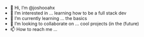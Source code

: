 - 👋 Hi, I’m @joshooahx
- 👀 I’m interested in ... learning how to be a full stack dev
- 🌱 I’m currently learning ... the basics 
- 💞️ I’m looking to collaborate on ... cool projects (in the (future)
- 📫 How to reach me ... 

<!---
joshooahx/joshooahx is a ✨ special ✨ repository because its `README.md` (this file) appears on your GitHub profile.
You can click the Preview link to take a look at your changes.
--->
